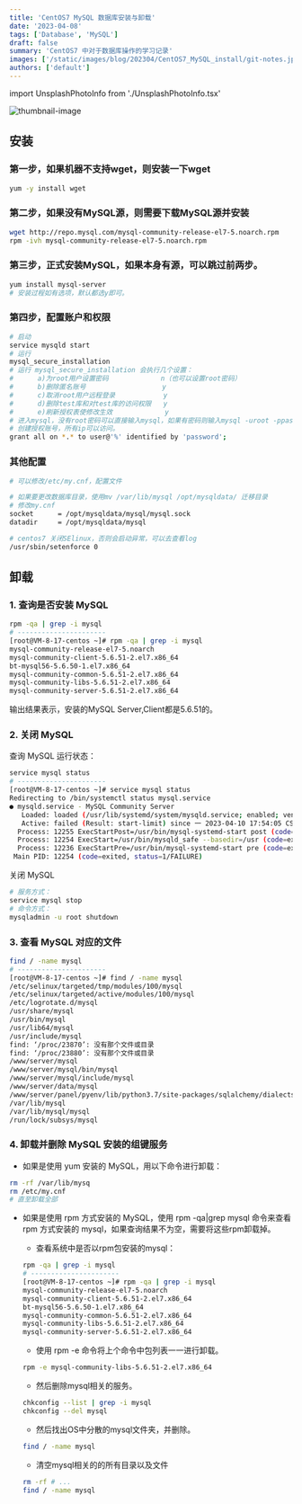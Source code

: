 ```yaml
---
title: 'CentOS7 MySQL 数据库安装与卸载'
date: '2023-04-08'
tags: ['Database', 'MySQL']
draft: false
summary: 'CentOS7 中对于数据库操作的学习记录'
images: ['/static/images/blog/202304/CentOS7_MySQL_install/git-notes.jpg']
authors: ['default']
---
```


import UnsplashPhotoInfo from './UnsplashPhotoInfo.tsx'

![thumbnail-image](/static/images/blog/202304/CentOS7_MySQL_install/git-notes.jpg)
<UnsplashPhotoInfo photoURL="https://unsplash.com/photos/842ofHC6MaI" author="Yancy Min" />


## 安装

### 第一步，如果机器不支持wget，则安装一下wget

```bash
yum -y install wget
```

### 第二步，如果没有MySQL源，则需要下载MySQL源并安装

```bash
wget http://repo.mysql.com/mysql-community-release-el7-5.noarch.rpm
rpm -ivh mysql-community-release-el7-5.noarch.rpm
```

### 第三步，正式安装MySQL，如果本身有源，可以跳过前两步。

```bash
yum install mysql-server
# 安装过程如有选项，默认都选y即可。
```

### 第四步，配置账户和权限

```bash
# 启动
service mysqld start
# 运行
mysql_secure_installation
# 运行 mysql_secure_installation 会执行几个设置：
#      a)为root用户设置密码             n（也可以设置root密码）
#      b)删除匿名账号                   y
#      c)取消root用户远程登录            y
#      d)删除test库和对test库的访问权限   y
#      e)刷新授权表使修改生效             y
# 进入mysql，没有root密码可以直接输入mysql，如果有密码则输入mysql -uroot -ppassword
# 创建授权账号，所有ip可以访问。
grant all on *.* to user@'%' identified by 'password';
```

### 其他配置

```bash
# 可以修改/etc/my.cnf，配置文件

# 如果要更改数据库目录，使用mv /var/lib/mysql /opt/mysqldata/ 迁移目录
# 修改my.cnf
socket	    = /opt/mysqldata/mysql/mysql.sock
datadir     = /opt/mysqldata/mysql

# centos7 关闭SElinux，否则会启动异常，可以去查看log
/usr/sbin/setenforce 0
```

## 卸载

### 1. 查询是否安装 MySQL

```bash
rpm -qa | grep -i mysql
# ----------------------
[root@VM-8-17-centos ~]# rpm -qa | grep -i mysql
mysql-community-release-el7-5.noarch
mysql-community-client-5.6.51-2.el7.x86_64
bt-mysql56-5.6.50-1.el7.x86_64
mysql-community-common-5.6.51-2.el7.x86_64
mysql-community-libs-5.6.51-2.el7.x86_64
mysql-community-server-5.6.51-2.el7.x86_64
```

输出结果表示，安装的MySQL Server,Client都是5.6.51的。

### 2. 关闭 MySQL

查询 MySQL 运行状态：

```bash
service mysql status
# ----------------------
[root@VM-8-17-centos ~]# service mysql status
Redirecting to /bin/systemctl status mysql.service
● mysqld.service - MySQL Community Server
   Loaded: loaded (/usr/lib/systemd/system/mysqld.service; enabled; vendor preset: disabled)
   Active: failed (Result: start-limit) since 一 2023-04-10 17:54:05 CST; 1min 20s ago
  Process: 12255 ExecStartPost=/usr/bin/mysql-systemd-start post (code=exited, status=0/SUCCESS)
  Process: 12254 ExecStart=/usr/bin/mysqld_safe --basedir=/usr (code=exited, status=1/FAILURE)
  Process: 12236 ExecStartPre=/usr/bin/mysql-systemd-start pre (code=exited, status=0/SUCCESS)
 Main PID: 12254 (code=exited, status=1/FAILURE)
```

关闭 MySQL

```bash
# 服务方式：
service mysql stop
# 命令方式：
mysqladmin -u root shutdown
```

### 3. 查看 MySQL 对应的文件

```bash
find / -name mysql
# ----------------------
[root@VM-8-17-centos ~]# find / -name mysql
/etc/selinux/targeted/tmp/modules/100/mysql
/etc/selinux/targeted/active/modules/100/mysql
/etc/logrotate.d/mysql
/usr/share/mysql
/usr/bin/mysql
/usr/lib64/mysql
/usr/include/mysql
find: ‘/proc/23870’: 没有那个文件或目录
find: ‘/proc/23880’: 没有那个文件或目录
/www/server/mysql
/www/server/mysql/bin/mysql
/www/server/mysql/include/mysql
/www/server/data/mysql
/www/server/panel/pyenv/lib/python3.7/site-packages/sqlalchemy/dialects/mysql
/var/lib/mysql
/var/lib/mysql/mysql
/run/lock/subsys/mysql
```

### 4. 卸载并删除 MySQL 安装的组键服务

- 如果是使用 yum 安装的 MySQL，用以下命令进行卸载：

```bash
rm -rf /var/lib/mysq
rm /etc/my.cnf
# 直至卸载全部
```

- 如果是使用 rpm 方式安装的 MySQL，使用 rpm -qa|grep mysql 命令来查看 rpm 方式安装的 mysql，如果查询结果不为空，需要将这些rpm卸载掉。
    - 查看系统中是否以rpm包安装的mysql：
    
    ```bash
    rpm -qa | grep -i mysql
    # ----------------------
    [root@VM-8-17-centos ~]# rpm -qa | grep -i mysql
    mysql-community-release-el7-5.noarch
    mysql-community-client-5.6.51-2.el7.x86_64
    bt-mysql56-5.6.50-1.el7.x86_64
    mysql-community-common-5.6.51-2.el7.x86_64
    mysql-community-libs-5.6.51-2.el7.x86_64
    mysql-community-server-5.6.51-2.el7.x86_64
    ```
    
    - 使用 rpm -e 命令将上个命令中包列表一一进行卸载。
    
    ```bash
    rpm -e mysql-community-libs-5.6.51-2.el7.x86_64
    ```
    
    - 然后删除mysql相关的服务。
    
    ```bash
    chkconfig --list | grep -i mysql
    chkconfig --del mysql
    ```
    
    - 然后找出OS中分散的mysql文件夹，并删除。
    
    ```bash
    find / -name mysql
    ```
    
    - 清空mysql相关的的所有目录以及文件
    
    ```bash
    rm -rf # ...
    find / -name mysql
    ```